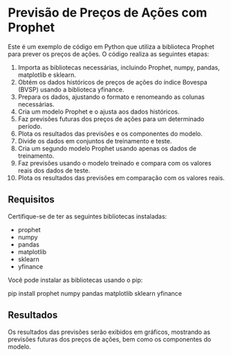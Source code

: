 # Previsão de Preços de Ações com Prophet

Este é um exemplo de código em Python que utiliza a biblioteca Prophet para prever os preços de ações. O código realiza as seguintes etapas:

1. Importa as bibliotecas necessárias, incluindo Prophet, numpy, pandas, matplotlib e sklearn.
2. Obtém os dados históricos de preços de ações do índice Bovespa (BVSP) usando a biblioteca yfinance.
3. Prepara os dados, ajustando o formato e renomeando as colunas necessárias.
4. Cria um modelo Prophet e o ajusta aos dados históricos.
5. Faz previsões futuras dos preços de ações para um determinado período.
6. Plota os resultados das previsões e os componentes do modelo.
7. Divide os dados em conjuntos de treinamento e teste.
8. Cria um segundo modelo Prophet usando apenas os dados de treinamento.
9. Faz previsões usando o modelo treinado e compara com os valores reais dos dados de teste.
10. Plota os resultados das previsões em comparação com os valores reais.

## Requisitos

Certifique-se de ter as seguintes bibliotecas instaladas:

- prophet
- numpy
- pandas
- matplotlib
- sklearn
- yfinance

Você pode instalar as bibliotecas usando o pip:

pip install prophet numpy pandas matplotlib sklearn yfinance

## Resultados

Os resultados das previsões serão exibidos em gráficos, mostrando as previsões futuras dos preços de ações, bem como os componentes do modelo.
 
